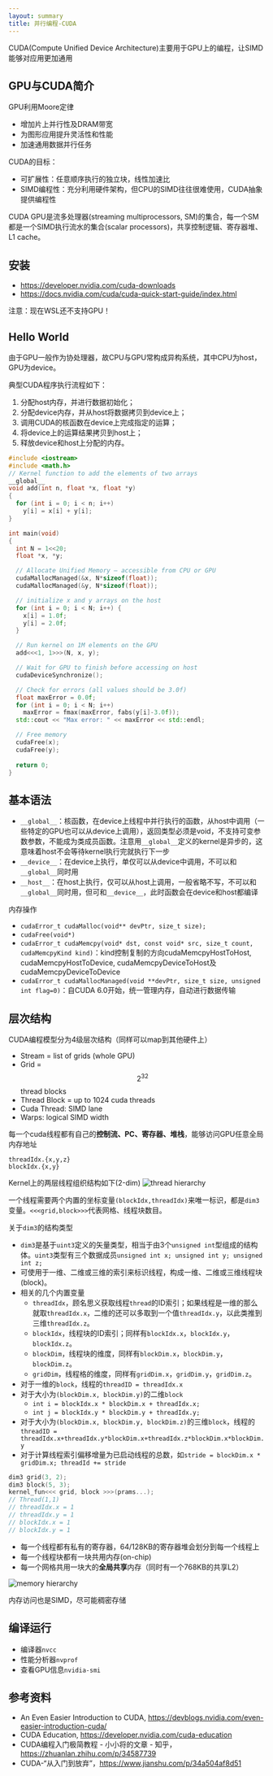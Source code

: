 ```yaml
---
layout: summary
title: 并行编程-CUDA
---
```


CUDA(Compute Unified Device Architecture)主要用于GPU上的编程，让SIMD能够对应用更加通用

## GPU与CUDA简介
GPU利用Moore定律
* 增加片上并行性及DRAM带宽
* 为图形应用提升灵活性和性能
* 加速通用数据并行任务

CUDA的目标：
* 可扩展性：任意顺序执行的独立块，线性加速比
* SIMD编程性：充分利用硬件架构，但CPU的SIMD往往很难使用，CUDA抽象提供编程性

CUDA GPU是流多处理器(streaming multiprocessors, SM)的集合，每一个SM都是一个SIMD执行流水的集合(scalar processors)，共享控制逻辑、寄存器堆、L1 cache。

## 安装
* <https://developer.nvidia.com/cuda-downloads>
* <https://docs.nvidia.com/cuda/cuda-quick-start-guide/index.html>

注意：现在WSL还不支持GPU！

## Hello World
由于GPU一般作为协处理器，故CPU与GPU常构成异构系统，其中CPU为host，GPU为device。

典型CUDA程序执行流程如下：
1. 分配host内存，并进行数据初始化；
2. 分配device内存，并从host将数据拷贝到device上；
3. 调用CUDA的核函数在device上完成指定的运算；
4. 将device上的运算结果拷贝到host上；
5. 释放device和host上分配的内存。

```cpp
#include <iostream>
#include <math.h>
// Kernel function to add the elements of two arrays
__global__
void add(int n, float *x, float *y)
{
  for (int i = 0; i < n; i++)
    y[i] = x[i] + y[i];
}

int main(void)
{
  int N = 1<<20;
  float *x, *y;

  // Allocate Unified Memory – accessible from CPU or GPU
  cudaMallocManaged(&x, N*sizeof(float));
  cudaMallocManaged(&y, N*sizeof(float));

  // initialize x and y arrays on the host
  for (int i = 0; i < N; i++) {
    x[i] = 1.0f;
    y[i] = 2.0f;
  }

  // Run kernel on 1M elements on the GPU
  add<<<1, 1>>>(N, x, y);

  // Wait for GPU to finish before accessing on host
  cudaDeviceSynchronize();

  // Check for errors (all values should be 3.0f)
  float maxError = 0.0f;
  for (int i = 0; i < N; i++)
    maxError = fmax(maxError, fabs(y[i]-3.0f));
  std::cout << "Max error: " << maxError << std::endl;

  // Free memory
  cudaFree(x);
  cudaFree(y);
  
  return 0;
}
```

## 基本语法
* `__global__`：核函数，在device上线程中并行执行的函数，从host中调用（一些特定的GPU也可以从device上调用），返回类型必须是void，不支持可变参数参数，不能成为类成员函数。注意用`__global__`定义的kernel是异步的，这意味着host不会等待kernel执行完就执行下一步
* `__device__`：在device上执行，单仅可以从device中调用，不可以和`__global__`同时用
* `__host__`：在host上执行，仅可以从host上调用，一般省略不写，不可以和`__global__`同时用，但可和`__device__`，此时函数会在device和host都编译

内存操作
* `cudaError_t cudaMalloc(void** devPtr, size_t size);`
* `cudaFree(void*)`
* `cudaError_t cudaMemcpy(void* dst, const void* src, size_t count, cudaMemcpyKind kind)`：kind控制复制的方向cudaMemcpyHostToHost, cudaMemcpyHostToDevice, cudaMemcpyDeviceToHost及cudaMemcpyDeviceToDevice
* `cudaError_t cudaMallocManaged(void **devPtr, size_t size, unsigned int flag=0)`：自CUDA 6.0开始，统一管理内存，自动进行数据传输

## 层次结构
CUDA编程模型分为4级层次结构（同样可以map到其他硬件上）
* Stream = list of grids (whole GPU)
* Grid = $$2^32$$ thread blocks
* Thread Block = up to 1024 cuda threads
* Cuda Thread: SIMD lane
* Warps: logical SIMD width

每一个cuda线程都有自己的**控制流、PC、寄存器、堆栈**，能够访问GPU任意全局内存地址
```
threadIdx.{x,y,z}
blockIdx.{x,y}
```

Kernel上的两层线程组织结构如下(2-dim)
![thread hierarchy](https://pic1.zhimg.com/v2-aa6aa453ff39aa7078dde59b59b512d8_b.jpg)

一个线程需要两个内置的坐标变量`(blockIdx,threadIdx)`来唯一标识，都是`dim3`变量。`<<<grid,block>>>`代表网格、线程块数目。

关于`dim3`的结构类型
* `dim3`是基于`uint3`定义的矢量类型，相当于由3个`unsigned int`型组成的结构体。`uint3`类型有三个数据成员`unsigned int x; unsigned int y; unsigned int z;`
* 可使用于一维、二维或三维的索引来标识线程，构成一维、二维或三维线程块(block)。
* 相关的几个内置变量
	- `threadIdx`，顾名思义获取线程`thread`的ID索引；如果线程是一维的那么就取`threadIdx.x`，二维的还可以多取到一个值`threadIdx.y`，以此类推到三维`threadIdx.z`。
	- `blockIdx`，线程块的ID索引；同样有`blockIdx.x`，`blockIdx.y`，`blockIdx.z`。
	- `blockDim`，线程块的维度，同样有`blockDim.x`，`blockDim.y`，`blockDim.z`。
	- `gridDim`，线程格的维度，同样有`gridDim.x`，`gridDim.y`，`gridDim.z`。
* 对于一维的`block`，线程的`threadID = threadIdx.x`
* 对于大小为`(blockDim.x, blockDim.y)`的二维`block`
	- `int i = blockIdx.x * blockDim.x + threadIdx.x;`
	- `int j = blockIdx.y * blockDim.y + threadIdx.y;`
* 对于大小为`(blockDim.x, blockDim.y, blockDim.z)`的三维`block`，线程的`threadID = threadIdx.x+threadIdx.y*blockDim.x+threadIdx.z*blockDim.x*blockDim.y`
* 对于计算线程索引偏移增量为已启动线程的总数，如`stride = blockDim.x * gridDim.x; threadId += stride`

```cpp
dim3 grid(3, 2);
dim3 block(5, 3);
kernel_fun<<< grid, block >>>(prams...);
// Thread(1,1)
// threadIdx.x = 1
// threadIdx.y = 1
// blockIdx.x = 1
// blockIdx.y = 1
```

* 每一个线程都有私有的寄存器，64/128KB的寄存器堆会划分到每一个线程上
* 每一个线程块都有一块共用内存(on-chip)
* 每一个网格共用一块大的**全局共享**内存（同时有一个768KB的共享L2）

![memory hierarchy](https://pic2.zhimg.com/v2-6456af75530956da6bc5bab7418ff9e5_b.jpg)

内存访问也是SIMD，尽可能稠密存储

## 编译运行
* 编译器`nvcc`
* 性能分析器`nvprof`
* 查看GPU信息`nvidia-smi`

## 参考资料
* An Even Easier Introduction to CUDA, <https://devblogs.nvidia.com/even-easier-introduction-cuda/>
* CUDA Education, <https://developer.nvidia.com/cuda-education>
* CUDA编程入门极简教程 - 小小将的文章 - 知乎，<https://zhuanlan.zhihu.com/p/34587739>
* CUDA-“从入门到放弃”，<https://www.jianshu.com/p/34a504af8d51>